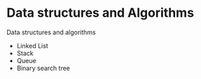 # Data structures and Algorithms

Data structures and algorithms

- Linked List
- Stack
- Queue
- Binary search tree
